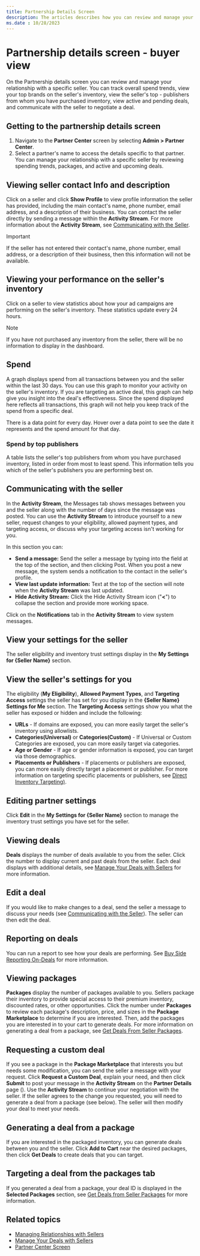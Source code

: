 ```yaml
---
title: Partnership Details Screen
description: The articles describes how you can review and manage your relationship with a specific seller on the Partnership details screen.
ms.date : 10/28/2023
---
```


# Partnership details screen - buyer view

On the Partnership details screen you can review and manage your relationship with a specific seller. You can track overall spend trends,
view your top brands on the seller's inventory, view the seller's top - publishers from whom you have purchased inventory, view active and
pending deals, and communicate with the seller to negotiate a deal.

## Getting to the partnership details screen

1. Navigate to the **Partner Center** screen by selecting **Admin > Partner Center**.
1. Select a partner's name to access the details specific to that partner.
   You can manage your relationship with a specific seller by reviewing spending trends, packages, and active and upcoming deals.

## Viewing seller contact Info and description

Click on a seller and click **Show Profile** to view profile information the seller has provided, including the main contact's name, phone number, email address, and a description of their business. You can contact the seller directly by sending a message within the **Activity Stream**. For more information about the **Activity Stream**, see [Communicating with the Seller](partnership-details-screen-buyer-view.md#communicating-with-the-seller).

> [!IMPORTANT]
> If the seller has not entered their contact's name, phone number, email address, or a description of their business, then this information will not be available.

## Viewing your performance on the seller's inventory

Click on a seller to view statistics about how your ad campaigns are performing on the seller's inventory. These statistics update every 24 hours.

> [!NOTE]
> If you have not purchased any inventory from the seller, there will be no information to display in the dashboard.

## Spend

A graph displays spend from all transactions between you and the seller within the last 30 days. You can use this graph to monitor your activity on the seller's inventory. If you are targeting an active deal, this graph can help give you insight into the deal's effectiveness. Since the spend displayed here reflects all transactions, this graph will not help you keep track of the spend from a specific deal.

There is a data point for every day. Hover over a data point to see the date it represents and the spend amount for that day.

### Spend by top publishers

A table lists the seller's top publishers from whom you have purchased inventory, listed in order from most to least spend. This information tells you which of the seller's publishers you are performing best on.

## Communicating with the seller

In the **Activity Stream**, the Messages tab shows messages between you and the seller along with the number of days since the message was posted. You can use the **Activity Stream** to introduce yourself to a new seller, request changes to your eligibility, allowed payment types, and targeting access, or discuss why your targeting access isn't working for you.

In this section you can:

- **Send a message:** Send the seller a message by typing into the field at the top of the section, and then clicking
  Post. When you post a new message, the system sends a notification to the contact in the seller's  profile.
- **View last update information:** Text at the top of the section will note when the **Activity Stream** was last updated.
- **Hide Activity Stream:** Click the Hide Activity Stream icon ("**<**") to collapse the section and provide more working space.

Click on the **Notifications** tab in the **Activity Stream** to view system messages.

## View your settings for the seller

The seller eligibility and inventory trust settings display in the **My Settings for {Seller Name}** section.

## View the seller's settings for you

The eligibility (**My Eligibility**), **Allowed Payment Types**, and **Targeting Access** settings the seller has set for you display in the **{Seller Name} Settings for Me** section. The **Targeting Access** settings show you what the seller has exposed or hidden
and include the following:

- **URLs** - If domains are exposed, you can more easily target the seller's inventory using allowlists.
- **Categories(Universal)** or **Categories(Custom)** - If Universal or Custom Categories are exposed, you can more easily target via
  categories.
- **Age or Gender** - If age or gender information is exposed, you can target via those demographics.
- **Placements or Publishers** - If placements or publishers are exposed, you can more easily directly target a placement or publisher. For more information on targeting specific placements or publishers, see [Direct Inventory Targeting)](../monetize/direct-inventory-targeting.md).

## Editing partner settings

Click **Edit** in the **My Settings for {Seller Name}** section to manage the inventory trust settings you have set for the seller.

## Viewing deals

**Deals** displays the number of deals available to you from the seller. Click the number to display current
and past deals from the seller. Each deal displays with additional details, see [Manage Your Deals with Sellers](manage-your-deals-with-sellers.md) for more information.

## Edit a deal

If you would like to make changes to a deal, send the seller a message to discuss your needs (see [Communicating with the Seller](partnership-details-screen-buyer-view.md#communicating-with-the-seller)). The seller can then edit the deal.

## Reporting on deals

You can run a report to see how your deals are performing. See [Buy Side Reporting On-Deals](../monetize/buy-side-reporting-on-deals.md) for more information.

## Viewing packages

**Packages** display the number of packages available to you. Sellers package their inventory to provide special access to their premium inventory, discounted rates, or other opportunities. Click the number under **Packages** to review each package's description, price, and sizes in the **Package Marketplace** to determine if you are interested. Then, add the packages you are interested in to your cart to generate deals. For more information on generating a deal from a package, see [Get Deals From Seller Packages](../monetize/get-deals-from-seller-packages.md).

## Requesting a custom deal

If you see a package in the **Package Marketplace** that interests you but needs some modification, you can send the seller a message with your request. Click **Request a Custom Deal**, explain your need, and then click **Submit** to post your message in the **Activity Stream** on the **Partner Details** page (). Use the **Activity Stream** to continue your negotiation with the seller. If the seller agrees to the change you requested, you will need to generate a deal from a package (see below). The seller will then modify your deal to meet your needs.

## Generating a deal from a package

If you are interested in the packaged inventory, you can generate deals between you and the seller. Click **Add to Cart** near the desired packages, then click **Get Deals** to create deals that you can target.

## Targeting a deal from the packages tab

If you generated a deal from a package, your deal ID is displayed in the **Selected Packages** section, see [Get Deals from Seller Packages](../monetize/get-deals-from-seller-packages.md) for more information.

## Related topics

- [Managing Relationships with Sellers](managing-relationships-with-sellers.md)
- [Manage Your Deals with Sellers](manage-your-deals-with-sellers.md)
- [Partner Center Screen](partner-center-screen-buyer-view.md)
